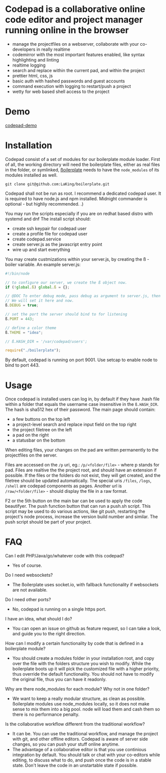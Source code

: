 # Codepad is a collaborative online code editor and project manager running online in the browser

- manage the projectfiles on a webserver, collaborate with your co-developers in really realtime
- codemirror with the most important features enabled, like syntax highlighting and linting
- realtime logging 
- search and replace within the current pad, and within the project
- prettier html, css, js
- basic auth with hashed passwords and guest accounts
- command execution with logging to restart/push a project
- wetty for web based shell access to the project

# Demo

[codepad-demo](https://codepad-demo.d250.hu:9001)

# Installation

Codepad consist of a set of modules for our boilerplate module loader.
First of all, the working directory will need the boilerplate files, either as real files in the folder, or symlinked,
[ßoilerplate](https://github.com/LaKing/boilerplate) needs to have the `node_modules` of its modules installed as well.

```
git clone git@github.com:LaKing/boilerplate.git
```

Codepad shall not be run as root. I recommend a dedicated codepad user.
It is required to have node.js and npm installed. Midnight commander is optional - but highliy recommended. .)

You may run the scripts especially if you are on redhat based distro with systemd and dnf
The install script should:

- create ssh keypair for codepad user
- create a profile file for codepad user
- create codepad.service
- create server.js as the javascript entry point
- wire up and start everything

You may create custmizations within your server.js, by creating the ß - boiler variable.
An example server.js:
```js
#!/bin/node

// to configure our server, we create the ß object now.
if (!global.ß) global.ß = {};

// @DOC To enter debug mode, pass debug as argument to server.js, then ß.DEBUG will be true.
// We will set it here and now.
ß.DEBUG = true;

// set the port the server should bind to for listening
ß.PORT = 443;

// define a color theme
ß.THEME = "idea";

// ß.HASH_DIR = '/var/codepad/users';

require("./boilerplate");

```

By default, codepad is running on port 9001. Use setcap to enable node to bind to port 443. 

# Usage

Once codepad is installed users can log in, by default if they have .hash file within a folder that equals the username case insensitive in the `ß.HASH_DIR`. The hash is sha512 hex of their password.
The main page should contain:
- a few buttons on the top left
- a project-level search and replace input field on the top right 
- the project filetree on the left
- a pad on the right
- a statusbar on the bottom

When editing files, your changes on the pad are written permanently to the projectfiles on the server. 

Files are accessed on the `/p` uri, eg.: `/p/<folder/file>` - where p stands for pad. Files are realtive the the project root, and should have an extension if possible.
If the files or the folders do not exist, they will get created, and the filetree should be updated automatically.
The special uris `/files`, `/logs`, `/shell` are codepad components as pages.
Another url is `/raw/<folder/file>` - should display the file in a raw format.

F2 or the 5th button on the main bar can be used to apply the code beautifyer.
The push function button that can run a push.sh script. This script may be used to do various actions, like git push, restarting the project's node process, increase the version build number and similar. The push script should be part of your project.

# FAQ

Can I edit PHP/Java/go/whatever code with this codepad?
- Yes of course.

Do I need websockets?
- The ßoilerplate uses socket.io, with fallback functionality if websockets are not available.

Do I need other ports?
- No, codepad is running on a single https port.

I have an idea, what should I do?
- You can open an issue on github as feature request, so I can take a look, and guide you to the right direction.

How can I modify a certain functionality by code that is defined in a boilerplate module?
- You should create a modules folder in your installation root, and copy over the file with the folders structure you wish to modify. While the boilerplate boots up it will pick the customized file with a higher priority, thus override the default functionality. You should not have to modify the original file, thus you can have it readonly.

Why are there node_modules for each module? Why not in one folder?
- We want to keep a really modular structure, as clean as possible. ßoilerplate modules use node_modules locally, so it does not make sense to mix them into a big pool. node will load them and cash them so there is no performance penalty.

Is the collaborative workflow different from the traditional workflow?
- It can be. You can use the traditional workflow, and manage the project with git, and other offline editors. Codepad is aware of server side changes, so you can push your stuff online anytime.
- The advantage of a collaborative editor is that you use continious integration by default. You should talk or chat with your co-editors while editing, to discuss what to do, and push once the code is in a stable state. Don't leave the code in an unstartable state if possible.
